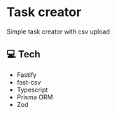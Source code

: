 # Task creator

Simple task creator with csv upload

## 💻 Tech

- Fastify
- fast-csv
- Typescript
- Prisma ORM
- Zod
